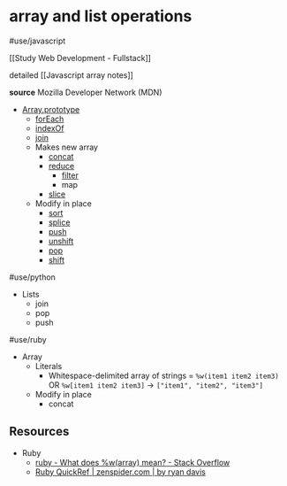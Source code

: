 # array and list operations
#use/javascript

[[Study Web Development - Fullstack]]

detailed [[Javascript array notes]]

**source** Mozilla Developer Network (MDN)

* [Array.prototype](https://developer.mozilla.org/en-US/docs/Web/JavaScript/Reference/Global_Objects/Array)
	* [forEach](https://developer.mozilla.org/en-US/docs/Web/JavaScript/Reference/Global_Objects/Array/forEach)
	* [indexOf](https://developer.mozilla.org/en-US/docs/Web/JavaScript/Reference/Global_Objects/Array/indexOf)
	* [join](https://developer.mozilla.org/en-US/docs/Web/JavaScript/Reference/Global_Objects/Array/join)
	* Makes new array
		* [concat](https://developer.mozilla.org/en-US/docs/Web/JavaScript/Reference/Global_Objects/Array/concat)
		* [reduce](https://developer.mozilla.org/en-US/docs/Web/JavaScript/Reference/Global_Objects/Array/reduce)
			* [filter](https://developer.mozilla.org/en-US/docs/Web/JavaScript/Reference/Global_Objects/Array/filter)
			* map
		* [slice](https://developer.mozilla.org/en-US/docs/Web/JavaScript/Reference/Global_Objects/Array/slice)
	* Modify in place
		* [sort](https://developer.mozilla.org/en-US/docs/Web/JavaScript/Reference/Global_Objects/Array/sort)
		* [splice](https://developer.mozilla.org/en-US/docs/Web/JavaScript/Reference/Global_Objects/Array/splice)
		* [push](https://developer.mozilla.org/en-US/docs/Web/JavaScript/Reference/Global_Objects/Array/push)
		* [unshift](https://developer.mozilla.org/en-US/docs/Web/JavaScript/Reference/Global_Objects/Array/unshift)
		* [pop](https://developer.mozilla.org/en-US/docs/Web/JavaScript/Reference/Global_Objects/Array/pop)
		* [shift](https://developer.mozilla.org/en-US/docs/Web/JavaScript/Reference/Global_Objects/Array/shift)

#use/python

* Lists
	* join
	* pop
	* push

#use/ruby

* Array
	* Literals
		* Whitespace-delimited array of strings = `%w(item1 item2 item3)` OR `%w[item1 item2 item3]` -> `["item1", "item2", "item3"]` 
	* Modify in place
		* concat

## Resources
* Ruby
	* [ruby - What does %w(array) mean? - Stack Overflow](https://stackoverflow.com/questions/1274675/what-does-warray-mean)
	* [Ruby QuickRef |  zenspider.com | by ryan davis](https://www.zenspider.com/ruby/quickref.html#types)



